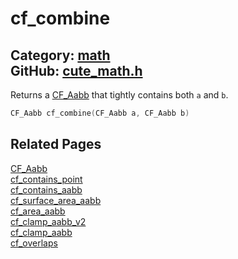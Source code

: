[//]: # (This file is automatically generated by Cute Framework's docs parser.)
[//]: # (Do not edit this file by hand!)
[//]: # (See: https://github.com/RandyGaul/cute_framework/blob/master/samples/docs_parser.cpp)
[](../header.md ':include')

# cf_combine

Category: [math](/api_reference?id=math)  
GitHub: [cute_math.h](https://github.com/RandyGaul/cute_framework/blob/master/include/cute_math.h)  
---

Returns a [CF_Aabb](/math/cf_aabb.md) that tightly contains both `a` and `b`.

```cpp
CF_Aabb cf_combine(CF_Aabb a, CF_Aabb b)
```

## Related Pages

[CF_Aabb](/math/cf_aabb.md)  
[cf_contains_point](/math/cf_contains_point.md)  
[cf_contains_aabb](/math/cf_contains_aabb.md)  
[cf_surface_area_aabb](/math/cf_surface_area_aabb.md)  
[cf_area_aabb](/math/cf_area_aabb.md)  
[cf_clamp_aabb_v2](/math/cf_clamp_aabb_v2.md)  
[cf_clamp_aabb](/math/cf_clamp_aabb.md)  
[cf_overlaps](/math/cf_overlaps.md)  
